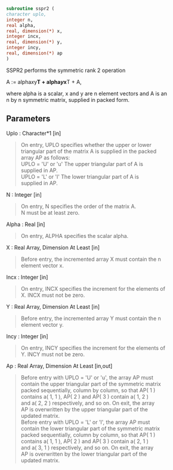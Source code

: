 ```fortran  
subroutine sspr2 (  
character uplo,  
integer n,  
real alpha,  
real, dimension(*) x,  
integer incx,  
real, dimension(*) y,  
integer incy,  
real, dimension(*) ap  
)  
```  
  
SSPR2  performs the symmetric rank 2 operation  
  
A := alpha*x*y**T + alpha*y*x**T + A,  
  
where alpha is a scalar, x and y are n element vectors and A is an  
n by n symmetric matrix, supplied in packed form.  
  
## Parameters  
Uplo : Character*1 [in]  
> On entry, UPLO specifies whether the upper or lower  
> triangular part of the matrix A is supplied in the packed  
> array AP as follows:  
> UPLO = 'U' or 'u'   The upper triangular part of A is  
> supplied in AP.  
> UPLO = 'L' or 'l'   The lower triangular part of A is  
> supplied in AP.  
  
N : Integer [in]  
> On entry, N specifies the order of the matrix A.  
> N must be at least zero.  
  
Alpha : Real [in]  
> On entry, ALPHA specifies the scalar alpha.  
  
X : Real Array, Dimension At Least [in]  
> Before entry, the incremented array X must contain the n  
> element vector x.  
  
Incx : Integer [in]  
> On entry, INCX specifies the increment for the elements of  
> X. INCX must not be zero.  
  
Y : Real Array, Dimension At Least [in]  
> Before entry, the incremented array Y must contain the n  
> element vector y.  
  
Incy : Integer [in]  
> On entry, INCY specifies the increment for the elements of  
> Y. INCY must not be zero.  
  
Ap : Real Array, Dimension At Least [in,out]  
> Before entry with  UPLO = 'U' or 'u', the array AP must  
> contain the upper triangular part of the symmetric matrix  
> packed sequentially, column by column, so that AP( 1 )  
> contains a( 1, 1 ), AP( 2 ) and AP( 3 ) contain a( 1, 2 )  
> and a( 2, 2 ) respectively, and so on. On exit, the array  
> AP is overwritten by the upper triangular part of the  
> updated matrix.  
> Before entry with UPLO = 'L' or 'l', the array AP must  
> contain the lower triangular part of the symmetric matrix  
> packed sequentially, column by column, so that AP( 1 )  
> contains a( 1, 1 ), AP( 2 ) and AP( 3 ) contain a( 2, 1 )  
> and a( 3, 1 ) respectively, and so on. On exit, the array  
> AP is overwritten by the lower triangular part of the  
> updated matrix.  
  
